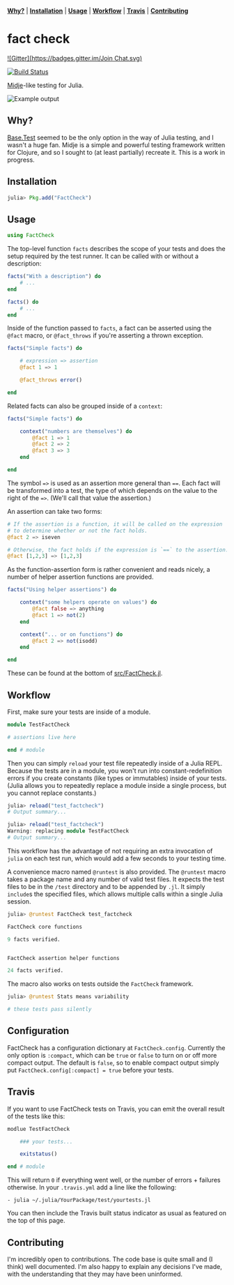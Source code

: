 **[Why?](#why)** |
**[Installation](#installation)** |
**[Usage](#usage)** |
**[Workflow](#workflow)** |
**[Travis](#travis)** |
**[Contributing](#contributing)**

# fact check
[![Gitter](https://badges.gitter.im/Join Chat.svg)](https://gitter.im/BioJulia/FactCheck.jl?utm_source=badge&utm_medium=badge&utm_campaign=pr-badge&utm_content=badge)

[![Build Status](https://travis-ci.org/zachallaun/FactCheck.jl.png)](https://travis-ci.org/zachallaun/FactCheck.jl)


[Midje](https://github.com/marick/Midje)-like testing for Julia.

![Example output](http://img594.imageshack.us/img594/8189/screenshot20130329at222.png)

## Why?

[Base.Test](https://github.com/JuliaLang/julia/blob/master/base/test.jl) seemed to be the only option in the way of Julia testing, and I wasn't a huge fan.
Midje is a simple and powerful testing framework written for Clojure, and so I sought to (at least partially) recreate it.
This is a work in progress.

## Installation

```jl
julia> Pkg.add("FactCheck")
```

## Usage

```jl
using FactCheck
```

The top-level function `facts` describes the scope of your tests and does the setup required by the test runner.
It can be called with or without a description:

```jl
facts("With a description") do
    # ...
end

facts() do
    # ...
end
```

Inside of the function passed to `facts`, a fact can be asserted using the `@fact` macro, or `@fact_throws` if you're asserting a thrown exception.

```jl
facts("Simple facts") do

    # expression => assertion
    @fact 1 => 1

    @fact_throws error()

end
```

Related facts can also be grouped inside of a `context`:

```jl
facts("Simple facts") do

    context("numbers are themselves") do
        @fact 1 => 1
        @fact 2 => 2
        @fact 3 => 3
    end

end
```

The symbol `=>` is used as an assertion more general than `==`.
Each fact will be transformed into a test, the type of which depends on the value to the right of the `=>`.
(We'll call that value the assertion.)

An assertion can take two forms:

```jl
# If the assertion is a function, it will be called on the expression
# to determine whether or not the fact holds.
@fact 2 => iseven

# Otherwise, the fact holds if the expression is `==` to the assertion.
@fact [1,2,3] => [1,2,3]
```

As the function-assertion form is rather convenient and reads nicely, a number of helper assertion functions are provided.

```jl
facts("Using helper assertions") do

    context("some helpers operate on values") do
        @fact false => anything
        @fact 1 => not(2)
    end

    context("... or on functions") do
        @fact 2 => not(isodd)
    end

end
```

These can be found at the bottom of [src/FactCheck.jl](https://github.com/zachallaun/FactCheck.jl/blob/master/src/FactCheck.jl).

## Workflow

First, make sure your tests are inside of a module.

```jl
module TestFactCheck

# assertions live here

end # module
```

Then you can simply `reload` your test file repeatedly inside of a Julia REPL.
Because the tests are in a module, you won't run into constant-redefinition errors if you create constants (like types or immutables) inside of your tests.
(Julia allows you to repeatedly replace a module inside a single process, but you cannot replace constants.)

```jl
julia> reload("test_factcheck")
# Output summary...

julia> reload("test_factcheck")
Warning: replacing module TestFactCheck
# Output summary...
```

This workflow has the advantage of not requiring an extra invocation of `julia` on each test run, which would add a few seconds to your testing time.

A convenience macro named `@runtest` is also provided.
The `@runtest` macro takes a package name and any number of valid test files.
It expects the test files to be in the `/test` directory and to be appended by `.jl`.
It simply `include`s the specified files, which allows multiple calls within a single Julia session.

```jl
julia> @runtest FactCheck test_factcheck

FactCheck core functions

9 facts verified.


FactCheck assertion helper functions

24 facts verified.
```

The macro also works on tests outside the `FactCheck` framework.

```jl
julia> @runtest Stats means variability

# these tests pass silently
```

## Configuration

FactCheck has a configuration dictionary at `FactCheck.config`. Currently the
only option is `:compact`, which can be `true` or `false` to turn on or off
more compact output. The default is `false`, so to enable compact output simply
put `FactCheck.config[:compact] = true` before your tests.

## Travis

If you want to use FactCheck tests on Travis, you can emit the overall result of the tests like this:

```jl
modlue TestFactCheck

    ### your tests...

    exitstatus()

end # module
```

This will return `0` if everything went well, or the number of errors + failures otherwise. In your `.travis.yml` add a line like the following:

```
- julia ~/.julia/YourPackage/test/yourtests.jl
```

You can then include the Travis built status indicator as usual as featured on the top of this page.

## Contributing

I'm incredibly open to contributions.
The code base is quite small and (I think) well documented.
I'm also happy to explain any decisions I've made, with the understanding that they may have been uninformed.
